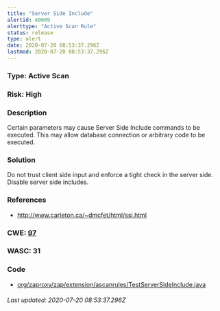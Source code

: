 ```yaml
---
title: "Server Side Include"
alertid: 40009
alerttype: "Active Scan Rule"
status: release
type: alert
date: 2020-07-20 08:53:37.296Z
lastmod: 2020-07-20 08:53:37.296Z
---
```

### Type: Active Scan

### Risk: High

### Description

Certain parameters may cause Server Side Include commands to be executed.  This may allow database connection or arbitrary code to be executed.

### Solution

Do not trust client side input and enforce a tight check in the server side.  Disable server side includes.


### References

* http://www.carleton.ca/~dmcfet/html/ssi.html

### CWE: [97](https://cwe.mitre.org/data/definitions/97.html)

### WASC:  31

### Code

 * [org/zaproxy/zap/extension/ascanrules/TestServerSideInclude.java](https://github.com/zaproxy/zap-extensions/blob/master/addOns/ascanrules/src/main/java/org/zaproxy/zap/extension/ascanrules/TestServerSideInclude.java)

###### Last updated: 2020-07-20 08:53:37.296Z
